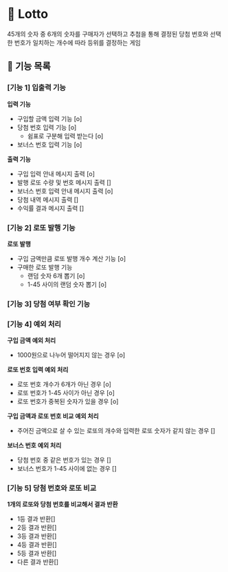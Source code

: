 # 🎯 Lotto
45개의 숫자 중 6개의 숫자를 구매자가 선택하고 추첨을 통해 결정된 당첨 번호와 선택한 번호가 일치하는 개수에 따라 등위를 결정하는 게임

## 🔧 기능 목록
### [기능 1] 입출력 기능   
**입력 기능**
* 구입할 금액 입력 기능 [o]
* 당첨 번호 입력 기능 [o]
    * 쉼표로 구분해 입력 받는다 [o]
* 보너스 번호 입력 기능 [o]

**출력 기능**
* 구입 입력 안내 메시지 출력 [o]
* 발행 로또 수량 및 번호 메시지 출력 []
* 보너스 번호 입력 안내 메시지 출력 [o]
* 당첨 내역 메시지 출력 []
* 수익률 결과 메시지 출력 []

### [기능 2] 로또 발행 기능
**로또 발행**
* 구입 금액만큼 로또 발행 개수 계산 기능 [o]
* 구매한 로또 발행 기능
    * 랜덤 숫자 6개 뽑기 [o]
    * 1-45 사이의 랜덤 숫자 뽑기 [o]

### [기능 3] 당첨 여부 확인 기능
### [기능 4] 예외 처리
**구입 금액 예외 처리**   
* 1000원으로 나누어 떨어지지 않는 경우 [o]    

**로또 번호 입력 예외 처리**   
* 로또 번호 개수가 6개가 아닌 경우 [o]
* 로또 번호가 1-45 사이가 아닌 경우 [o]
* 로또 번호가 중복된 숫자가 있을 경우 [o]   

**구입 금액과 로또 번호 비교 예외 처리**   
* 주어진 금액으로 살 수 있는 로또의 개수와 입력한 로또 숫자가 같지 않는 경우 []   

**보너스 번호 예외 처리**
* 당첨 번호 중 같은 번호가 있는 경우 []
* 보너스 번호가 1-45 사이에 없는 경우 []

### [기능 5] 당첨 번호와 로또 비교
**1개의 로또와 당첨 번호를 비교해서 결과 반환**
* 1등 결과 반환[]
* 2등 결과 반환[]
* 3등 결과 반환[]
* 4등 결과 반환[]
* 5등 결과 반환[]
* 다른 결과 반환[]
